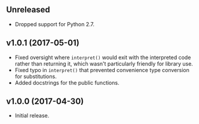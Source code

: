## Unreleased

* Dropped support for Python 2.7.

## v1.0.1 (2017-05-01)

* Fixed oversight where `interpret()` would exit with the interpreted code rather than returning it,
  which wasn't particularly friendly for library use.
* Fixed typo in `interpret()` that prevented convenience type conversion for substitutions.
* Added docstrings for the public functions.

## v1.0.0 (2017-04-30)

* Initial release.
